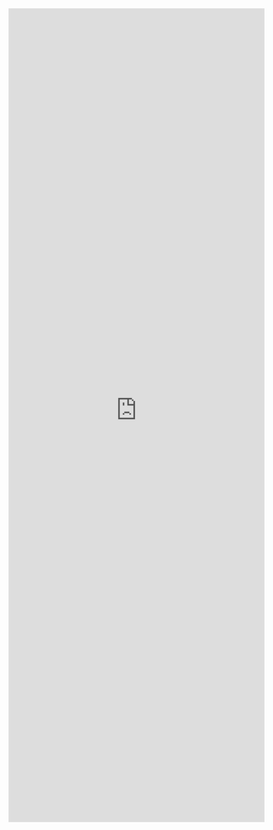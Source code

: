 <iframe 
    title='Announced Quick Actions Example'
    src='https://fabricweb.z5.web.core.windows.net/pr-deploy-site/refs/pull/9333/merge/fabric-website-resources/dist/index.html#/examples/announced/quickactions?docsExample=true'
    frameborder='no'
    height='1600'
    style='width: 100%;'
>